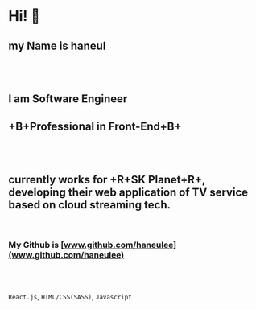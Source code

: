 <br />

# Hi! 🙂

## my Name is **haneul**

<br /><br />

## I am Software Engineer

## +B+Professional in Front-End+B+

<br /><br />

## currently works for +R+SK Planet+R+, developing their web application of TV service based on cloud streaming tech.

<br />

### My Github is [www.github.com/haneulee](www.github.com/haneulee)

<br /><br />

`React.js`, `HTML/CSS(SASS)`, `Javascript`
